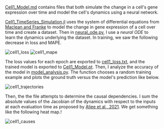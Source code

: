 [Cell1_Model.md](Cell1_Model.md) contains files that both simulate the change in a cell's gene expression over time and model the cell's dynamics
using a neural network.

[Cell1_TimeSeries_Simulation.jl](Cell1_Model.md/Cell1_TimeSeries_Simulation.jl) uses the system of differential equations from [Maclean and Franke](https://github.com/maclean-lab/Cell-Cell-Communication) to model the change in gene expression of a cell over time and create a dataset. Then in [neural_ode.py](neural_ode.py), I use a *neural ODE* to learn the dynamics underlying the dataset. In training, we saw the following decrease in loss and MAPE.

![cell1_loss](https://user-images.githubusercontent.com/86622061/129490456-0fa93103-7545-44d7-82c3-c853ef5b6953.png)
![cell1_mape](https://user-images.githubusercontent.com/86622061/129490462-bad052ed-fc58-4a25-bfcc-0f7218808410.png)

The loss values for each epoch are exported to [cell1_loss.txt](cell1_loss.txt), and the trained model is exported to [Cell1_Model.pt](Cell1_Model.pt). Then, I analyze the accuracy of the model in [model_analysis.py](model_analysis.py). The function chooses a random training example and plots the ground truth versus the model's prediction like below.

![cell1_trajectories](https://user-images.githubusercontent.com/86622061/129490603-662b5e74-e086-4170-96fd-50216632421e.png)

Then, the the file attempts to determine the causal dependencies. I sum the absolute values of the Jacobian of the dynamics with respect to the inputs at each evaluation time as proposed by [Aliee et al., 2021](https://arxiv.org/pdf/2106.12430.pdf). We get something like the following heat map.!

![cell1_causes](https://user-images.githubusercontent.com/86622061/129490688-845d05fd-794d-4472-a31a-d5f40689b803.png)





